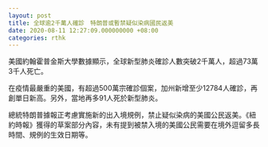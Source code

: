 ```yaml
---
layout: post
title: 全球逾2千萬人確診　特朗普或暫禁疑似染病國民返美
date: 2020-08-11 12:27:09.000000000 +08:00
categories: rthk
---
```


美國約翰霍普金斯大學數據顯示，全球新型肺炎確診人數突破2千萬人，超過73萬3千人死亡。

在疫情最嚴重的美國，有超過500萬宗確診個案，加州新增至少12784人確診，再創單日新高。另外，當地再多91人死於新型肺炎。

總統特朗普據報正考慮實施新的出入境規例，禁止疑似染病的美國公民返美。《紐約時報》獲得的草案部分內容，未有提到被禁入境的美國公民需要在境外逗留多長時間、規例的生效日期等。
